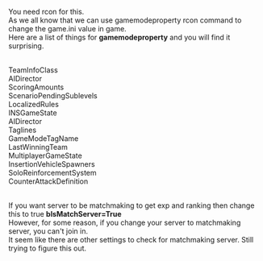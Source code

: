 You need rcon for this.<br>
As we all know that we can use gamemodeproperty rcon command to change the game.ini value in game.<br>
Here are a list of things for **gamemodeproperty** and you will find it surprising.<br><br>

TeamInfoClass<br>
AIDirector<br>
ScoringAmounts<br>
ScenarioPendingSublevels<br>
LocalizedRules<br>
INSGameState<br>
AIDirector<br>
Taglines<br>
GameModeTagName<br>
LastWinningTeam<br>
MultiplayerGameState<br>
InsertionVehicleSpawners<br>
SoloReinforcementSystem<br>
CounterAttackDefinition<br><br>

If you want server to be matchmaking to get exp and ranking then change this to true **bIsMatchServer=True**<br>
However, for some reason, if you change your server to matchmaking server, you can't join in.<br>
It seem like there are other settings to check for matchmaking server. Still trying to figure this out.
